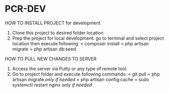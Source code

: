 # PCR-DEV

HOW TO INSTALL PROJECT for development
1. Clone this project to desired folder location
2. Prep the project for local development. go to terminal and select project location then execute following:
    = composer install
    = php artisan migrate
    = php artisan db:seed


HOW TO PULL NEW CHANGES TO SERVER
1. Access the server via Putty or any type of remote tool.
2. Go to project folder and execute following commands:
    = git pull
    = php artisan migrate *only if needed*
    = php artisan config:cache
    = sudo systemctl restart nginx *only if needed*
